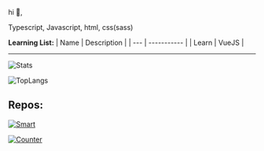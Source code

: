 hi 👋,

Typescript, Javascript, html, css(sass)

**Learning List:**
| Name      | Description |
| --- | ----------- |
| Learn      | VueJS      |

<hr>

![Stats](https://github-readme-stats.vercel.app/api?username=healthpackdev&theme=dark&hide_title=true&show_icons=true)

![TopLangs](https://github-readme-stats.vercel.app/api/top-langs/?username=healthpackdev&hide_title=true&theme=dark)

## Repos:
[![Smart](https://github-readme-stats.vercel.app/api/pin/?username=healthpackdev&repo=Smart&theme=dark)](https://github.com/healthpackTR/Smart)

[![Counter](https://github-readme-stats.vercel.app/api/pin/?username=healthpackdev&repo=new-year-counter&theme=dark)](https://github.com/healthpackTR/new-year-counter)
  
